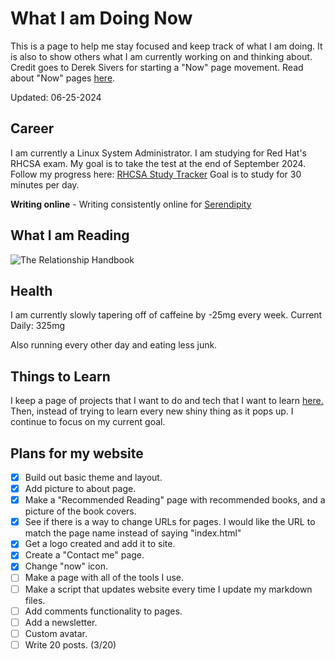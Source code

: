 # What I am Doing Now

This is a page to help me stay focused and keep track of what I am doing. It is also to show others what I am currently working on and thinking about. Credit goes to Derek Sivers for starting a "Now" page movement. Read about "Now" pages [here](https://nownownow.com/about).

Updated: 06-25-2024
## Career

I am currently a Linux System Administrator. I am studying for Red Hat's RHCSA exam. My goal is to take the test at the end of September 2024. Follow my progress here: [RHCSA Study Tracker](RHCSA%20Study%20Tracker.md)
Goal is to study for 30 minutes per day. 

**Writing online** - Writing consistently online for [Serendipity](https://www.youtube.com/watch?v=vyVpRiqOvt4)

## What I am Reading


![The Relationship Handbook](https://m.media-amazon.com/images/I/51aT-7cH88L.jpg?classes=inline&height=175px)


## Health

I am currently slowly tapering off of caffeine by -25mg every week. Current Daily: 325mg

Also running every other day and eating less junk. 


## Things to Learn

I keep a page of projects that I want to do and tech that I want to learn [here.](/now/Projects.md) Then, instead of trying to learn every new shiny thing as it pops up. I continue to focus on my current goal. 

## Plans for my website
- [x] Build out basic theme and layout. 
- [x] Add picture to about page.
- [x] Make a "Recommended Reading" page with recommended books, and a picture of the book covers. 
- [x] See if there is a way to change URLs for pages. I would like the URL to match the page name instead of saying "index.html"
- [x] Get a logo created and add it to site. 
- [x] Create a "Contact me" page.
- [x] Change "now" icon.
- [ ] Make a page with all of the tools I use.
- [ ] Make a script that updates website every time I update my markdown files.
- [ ] Add comments functionality to pages.
- [ ] Add a newsletter.
- [ ] Custom avatar.
- [ ] Write 20 posts. (3/20)